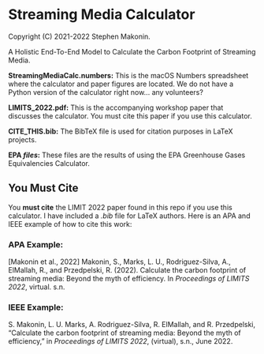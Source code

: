# Streaming Media Calculator

Copyright (C) 2021-2022 Stephen Makonin.

A Holistic End-To-End Model to Calculate the Carbon Footprint of Streaming Media.


**StreamingMediaCalc.numbers:** This is the macOS Numbers spreadsheet where the calculator and paper figures are located. We do not have a Python version of the calculator right now... any volunteers?

**LIMITS_2022.pdf:** This is the accompanying workshop paper that discusses the calculator. You must cite this paper if you use this calculator. 

**CITE_THIS.bib:** The BibTeX file is used for citation purposes in LaTeX projects.

**EPA *files*:** These files are the results of using the EPA Greenhouse Gases Equivalencies Calculator. 

## You Must Cite

 You **must cite** the LIMIT 2022 paper found in this repo if you use this calculator. I have included a *.bib* file for LaTeX authors. Here is an APA and IEEE example of how to cite this work:
 
### APA Example:

[Makonin et al., 2022] Makonin, S., Marks, L. U., Rodriguez-Silva, A., ElMallah, R., and Przedpelski, R. (2022). Calculate the carbon footprint of streaming media: Beyond the myth of efficiency. In *Proceedings of LIMITS 2022*, virtual. s.n.
 
### IEEE Example:

S. Makonin, L. U. Marks, A. Rodriguez-Silva, R. ElMallah, and R. Przedpelski, “Calculate the carbon footprint of streaming media: Beyond the myth of efficiency,” in *Proceedings of LIMITS 2022*, (virtual), s.n., June 2022.
